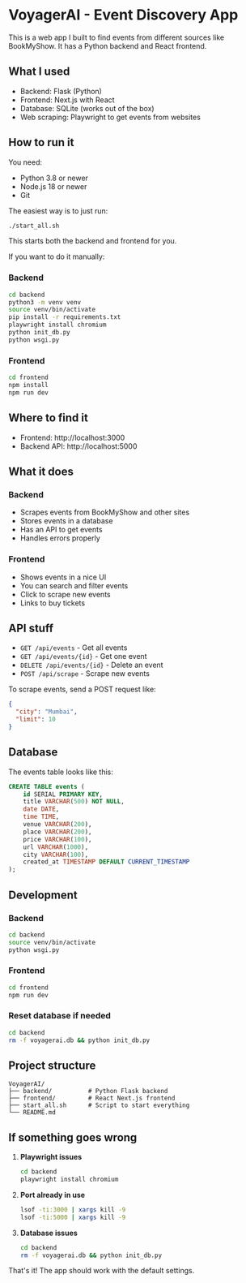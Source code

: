 # VoyagerAI - Event Discovery App

This is a web app I built to find events from different sources like BookMyShow. It has a Python backend and React frontend.

## What I used

- Backend: Flask (Python)
- Frontend: Next.js with React
- Database: SQLite (works out of the box)
- Web scraping: Playwright to get events from websites

## How to run it

You need:
- Python 3.8 or newer
- Node.js 18 or newer
- Git

The easiest way is to just run:
```bash
./start_all.sh
```

This starts both the backend and frontend for you.

If you want to do it manually:

### Backend
```bash
cd backend
python3 -m venv venv
source venv/bin/activate
pip install -r requirements.txt
playwright install chromium
python init_db.py
python wsgi.py
```

### Frontend
```bash
cd frontend
npm install
npm run dev
```

## Where to find it

- Frontend: http://localhost:3000
- Backend API: http://localhost:5000

## What it does

### Backend
- Scrapes events from BookMyShow and other sites
- Stores events in a database
- Has an API to get events
- Handles errors properly

### Frontend
- Shows events in a nice UI
- You can search and filter events
- Click to scrape new events
- Links to buy tickets

## API stuff

- `GET /api/events` - Get all events
- `GET /api/events/{id}` - Get one event
- `DELETE /api/events/{id}` - Delete an event
- `POST /api/scrape` - Scrape new events

To scrape events, send a POST request like:
```json
{
  "city": "Mumbai",
  "limit": 10
}
```

## Database

The events table looks like this:
```sql
CREATE TABLE events (
    id SERIAL PRIMARY KEY,
    title VARCHAR(500) NOT NULL,
    date DATE,
    time TIME,
    venue VARCHAR(200),
    place VARCHAR(200),
    price VARCHAR(100),
    url VARCHAR(1000),
    city VARCHAR(100),
    created_at TIMESTAMP DEFAULT CURRENT_TIMESTAMP
);
```

## Development

### Backend
```bash
cd backend
source venv/bin/activate
python wsgi.py
```

### Frontend
```bash
cd frontend
npm run dev
```

### Reset database if needed
```bash
cd backend
rm -f voyagerai.db && python init_db.py
```

## Project structure

```
VoyagerAI/
├── backend/          # Python Flask backend
├── frontend/         # React Next.js frontend
├── start_all.sh      # Script to start everything
└── README.md
```

## If something goes wrong

1. **Playwright issues**
   ```bash
   cd backend
   playwright install chromium
   ```

2. **Port already in use**
   ```bash
   lsof -ti:3000 | xargs kill -9
   lsof -ti:5000 | xargs kill -9
   ```

3. **Database issues**
   ```bash
   cd backend
   rm -f voyagerai.db && python init_db.py
   ```

That's it! The app should work with the default settings.